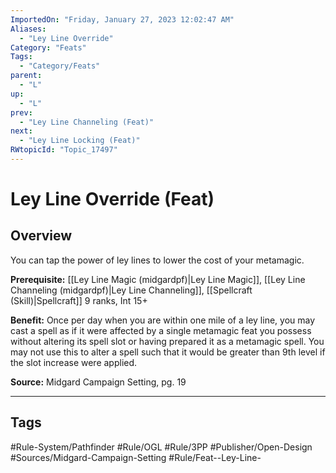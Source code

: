 ```yaml
---
ImportedOn: "Friday, January 27, 2023 12:02:47 AM"
Aliases:
  - "Ley Line Override"
Category: "Feats"
Tags:
  - "Category/Feats"
parent:
  - "L"
up:
  - "L"
prev:
  - "Ley Line Channeling (Feat)"
next:
  - "Ley Line Locking (Feat)"
RWtopicId: "Topic_17497"
---
```

# Ley Line Override (Feat)
## Overview
You can tap the power of ley lines to lower the cost of your metamagic. 

**Prerequisite:** [[Ley Line Magic (midgardpf)|Ley Line Magic]], [[Ley Line Channeling (midgardpf)|Ley Line Channeling]], [[Spellcraft (Skill)|Spellcraft]] 9 ranks, Int 15+

**Benefit:** Once per day when you are within one mile of a ley line, you may cast a spell as if it were affected by a single metamagic feat you possess without altering its spell slot or having prepared it as a metamagic spell. You may not use this to alter a spell such that it would be greater than 9th level if the slot increase were applied.

**Source:** Midgard Campaign Setting, pg. 19


---
## Tags
#Rule-System/Pathfinder #Rule/OGL #Rule/3PP #Publisher/Open-Design #Sources/Midgard-Campaign-Setting #Rule/Feat--Ley-Line-

